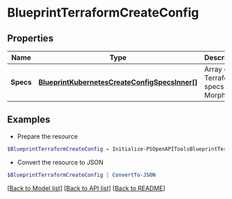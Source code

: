 # BlueprintTerraformCreateConfig
## Properties

Name | Type | Description | Notes
------------ | ------------- | ------------- | -------------
**Specs** | [**BlueprintKubernetesCreateConfigSpecsInner[]**](BlueprintKubernetesCreateConfigSpecsInner.md) | Array of Terraform specs in Morpheus | [optional] 

## Examples

- Prepare the resource
```powershell
$BlueprintTerraformCreateConfig = Initialize-PSOpenAPIToolsBlueprintTerraformCreateConfig  -Specs null
```

- Convert the resource to JSON
```powershell
$BlueprintTerraformCreateConfig | ConvertTo-JSON
```

[[Back to Model list]](../README.md#documentation-for-models) [[Back to API list]](../README.md#documentation-for-api-endpoints) [[Back to README]](../README.md)

